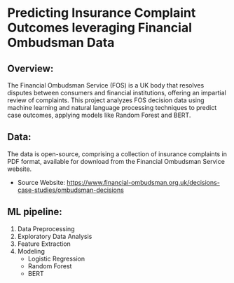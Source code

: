 # Predicting Insurance Complaint Outcomes leveraging Financial Ombudsman Data

## Overview:

The Financial Ombudsman Service (FOS) is a UK body that resolves disputes between consumers and financial institutions, offering an impartial review of complaints. This project analyzes FOS decision data using machine learning and natural language processing techniques to predict case outcomes, applying models like Random Forest and BERT.

## Data:

The data is open-source, comprising a collection of insurance complaints in PDF format, available for download from the Financial Ombudsman Service website.
* Source Website: https://www.financial-ombudsman.org.uk/decisions-case-studies/ombudsman-decisions

## ML pipeline:

1. Data Preprocessing
2. Exploratory Data Analysis
3. Feature Extraction
4. Modeling
   * Logistic Regression
   * Random Forest
   * BERT
   
